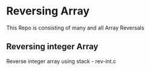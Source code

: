 # Reversing Array 

This Repo is consisting of many and all Array Reversals

## Reversing integer Array 

Reverse integer array using stack - rev-int.c
